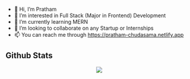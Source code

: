 - 👋 Hi, I’m Pratham
- 👀 I’m interested in Full Stack (Major in Frontend) Development
- 🌱 I’m currently learning MERN
- 💞️ I’m looking to collaborate on any Startup or Internships
- 📫 You can reach me through https://pratham-chudasama.netlify.app

<!---
PRATHAM1ST/PRATHAM1ST is a ✨ special ✨ repository because its `README.md` (this file) appears on your GitHub profile.
You can click the Preview link to take a look at your changes.
--->

## Github Stats  
<div align="center"><img src="https://github-readme-stats.vercel.app/api?username=gdg4dev&show_icons=true&count_private=true&hide_border=true" align="center" /></div>
